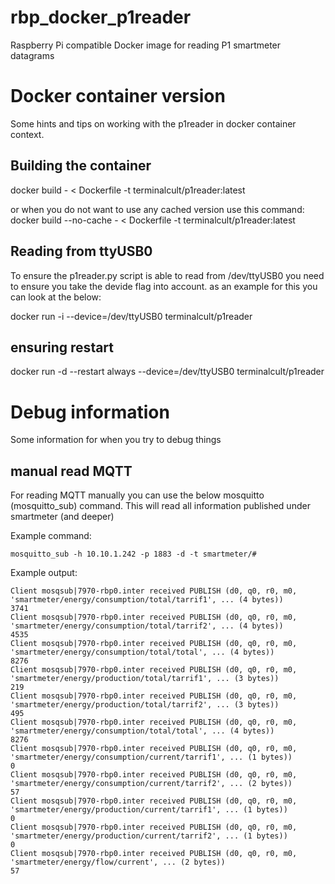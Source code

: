 # rbp_docker_p1reader
Raspberry Pi compatible Docker image for reading P1 smartmeter datagrams 

# Docker container version
Some hints and tips on working with the p1reader in docker container context. 

## Building the container
docker build - < Dockerfile -t terminalcult/p1reader:latest

or when you do not want to use any cached version use this command:
docker build --no-cache - < Dockerfile -t terminalcult/p1reader:latest

## Reading from ttyUSB0
To ensure the p1reader.py script is able to read from /dev/ttyUSB0 you need to ensure you take the devide flag into account. as an example for this you can look at the below:

docker run -i --device=/dev/ttyUSB0 terminalcult/p1reader

## ensuring restart
docker run -d --restart always --device=/dev/ttyUSB0 terminalcult/p1reader

# Debug information
Some information for when you try to debug things

## manual read MQTT
For reading MQTT manually you can use the below mosquitto (mosquitto_sub) command. This will read all information published under smartmeter (and deeper)

Example command:

`mosquitto_sub -h 10.10.1.242 -p 1883 -d -t smartmeter/#`

Example output:
```
Client mosqsub|7970-rbp0.inter received PUBLISH (d0, q0, r0, m0, 'smartmeter/energy/consumption/total/tarrif1', ... (4 bytes))
3741
Client mosqsub|7970-rbp0.inter received PUBLISH (d0, q0, r0, m0, 'smartmeter/energy/consumption/total/tarrif2', ... (4 bytes))
4535
Client mosqsub|7970-rbp0.inter received PUBLISH (d0, q0, r0, m0, 'smartmeter/energy/consumption/total/total', ... (4 bytes))
8276
Client mosqsub|7970-rbp0.inter received PUBLISH (d0, q0, r0, m0, 'smartmeter/energy/production/total/tarrif1', ... (3 bytes))
219
Client mosqsub|7970-rbp0.inter received PUBLISH (d0, q0, r0, m0, 'smartmeter/energy/production/total/tarrif2', ... (3 bytes))
495
Client mosqsub|7970-rbp0.inter received PUBLISH (d0, q0, r0, m0, 'smartmeter/energy/consumption/total/total', ... (4 bytes))
8276
Client mosqsub|7970-rbp0.inter received PUBLISH (d0, q0, r0, m0, 'smartmeter/energy/consumption/current/tarrif1', ... (1 bytes))
0
Client mosqsub|7970-rbp0.inter received PUBLISH (d0, q0, r0, m0, 'smartmeter/energy/consumption/current/tarrif2', ... (2 bytes))
57
Client mosqsub|7970-rbp0.inter received PUBLISH (d0, q0, r0, m0, 'smartmeter/energy/production/current/tarrif1', ... (1 bytes))
0
Client mosqsub|7970-rbp0.inter received PUBLISH (d0, q0, r0, m0, 'smartmeter/energy/production/current/tarrif2', ... (1 bytes))
0
Client mosqsub|7970-rbp0.inter received PUBLISH (d0, q0, r0, m0, 'smartmeter/energy/flow/current', ... (2 bytes))
57
```
